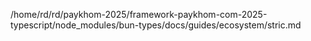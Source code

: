 /home/rd/rd/paykhom-2025/framework-paykhom-com-2025-typescript/node_modules/bun-types/docs/guides/ecosystem/stric.md